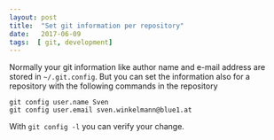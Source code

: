 ```yaml
---
layout: post
title:  "Set git information per repository"
date:   2017-06-09
tags:  [ git, development]
---
```

Normally your git information like author name and e-mail address are stored in `~/.git.config`.
But you can set the information also for a  repository with the following commands in the repository

	git config user.name Sven
	git config user.email sven.winkelmann@blue1.at

With `git config -l` you can verify your change.
